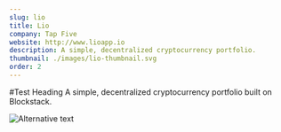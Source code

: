 ```yaml
---
slug: lio
title: Lio
company: Tap Five
website: http://www.lioapp.io
description: A simple, decentralized cryptocurrency portfolio.
thumbnail: ./images/lio-thumbnail.svg
order: 2
---
```

#Test Heading
A simple, decentralized cryptocurrency portfolio built on Blockstack.

![Alternative text](\./images/lio-cover.png)